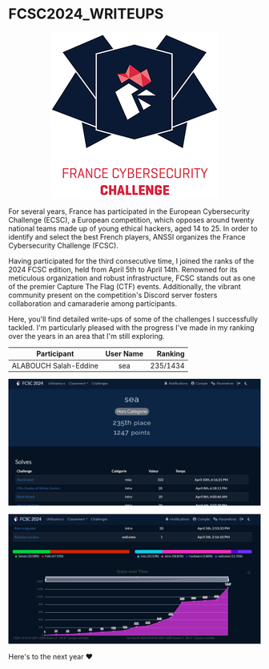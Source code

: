 # FCSC2024_WRITEUPS

<p align="center">
  <img src="images/2020-fcsc-logo_min.jpg">
</p>


For several years, France has participated in the European Cybersecurity Challenge (ECSC), a European competition, which opposes around twenty national teams made up of young ethical hackers, aged 14 to 25. In order to identify and select the best French players, ANSSI organizes the France Cybersecurity Challenge (FCSC).

Having participated for the third consecutive time, I joined the ranks of the 2024 FCSC edition, held from April 5th to April 14th. Renowned for its meticulous organization and robust infrastructure, FCSC stands out as one of the premier Capture The Flag (CTF) events. Additionally, the vibrant community present on the competition's Discord server fosters collaboration and camaraderie among participants.



Here, you'll find detailed write-ups of some of the challenges I successfully tackled. I'm particularly pleased with the progress I've made in my ranking over the years in an area that I'm still exploring.

| Participant        | User Name           | Ranking  |
| ------------- |:-------------:| -----:|
| ALABOUCH Salah-Eddine      | sea | 235/1434 |

![Classement_sea](images/ranking.png)

![Classement_sea](images/graph.png)

Here's to the next year ❤️